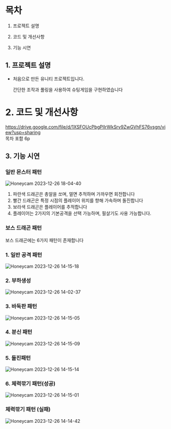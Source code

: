 # 목차

1. 프로젝트 설명

2. 코드 및 개선사항

3. 기능 시연

## 1. 프로젝트 설명

- 처음으로 만든 유니티 프로젝트입니다.
    
    간단한 조작과 풀링을 사용하여 슈팅게임을 구현하였습니다
    
# 2. 코드 및 개선사항

https://drive.google.com/file/d/1XSFOUcPbgPlIrWkSrv9ZwGVhFS76vsgn/view?usp=sharing
</br>목차 포함 6p</br>
## 3. 기능 시연

### 일반 몬스터 패턴
![Honeycam 2023-12-26 18-04-40](https://github.com/wlsrb0147/2DShoot/assets/50743287/4835a37d-60ea-41cb-85d1-e243e155eb88)
1. 파란색 드래곤은 총알을 쏘며, 멀면 추적하며 가까우면 회전합니다
2. 빨간 드래곤은 특정 시점의 플레이어 위치를 향해 가속하며 돌진합니다
3. 보라색 드래곤은 플레이어를 추적합니다
4. 플레이어는 2가지의 기본공격을 선택 가능하며, 필살기도 사용 가능합니다.


### 보스 드래곤 패턴
보스 드래곤에는 6가지 패턴이 존재합니다

### 1. 일반 공격 패턴

![Honeycam 2023-12-26 14-15-18](https://github.com/wlsrb0147/2DShoot/assets/50743287/62974a3d-fa2a-42b4-959c-13c6578d01ba)

### 2. 부하생성 

![Honeycam 2023-12-26 14-02-37](https://github.com/wlsrb0147/2DShoot/assets/50743287/970ff987-4406-40a8-91de-74ad784559e6)

### 3. 바둑판 패턴

![Honeycam 2023-12-26 14-15-05](https://github.com/wlsrb0147/2DShoot/assets/50743287/ad45bbf2-a7d1-4967-8336-ea6a9be8bc54)

### 4. 분신 패턴

![Honeycam 2023-12-26 14-15-09](https://github.com/wlsrb0147/2DShoot/assets/50743287/369fd840-8b9e-4a69-af02-71e4daa3c0ba)

### 5. 돌진패턴

![Honeycam 2023-12-26 14-15-14](https://github.com/wlsrb0147/2DShoot/assets/50743287/185aa2cd-03ec-4b4e-a879-7eb127466278)

### 6. 체력깎기 패턴(성공)

![Honeycam 2023-12-26 14-15-01](https://github.com/wlsrb0147/2DShoot/assets/50743287/e2ab45af-50b0-47a9-a415-50d7b9702f94)

### 체력깎기 패턴 (실패)

![Honeycam 2023-12-26 14-14-42](https://github.com/wlsrb0147/2DShoot/assets/50743287/a084a9bb-5ce4-4429-962f-20782b555306)


